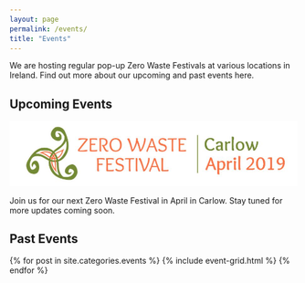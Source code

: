 ```yaml
---
layout: page
permalink: /events/
title: "Events"
---
```


We are hosting regular pop-up Zero Waste Festivals at various locations in Ireland. Find out more about our upcoming and past events here.

## Upcoming Events

[<picture> <source media="(min-width: 650px)" srcset="/images/events/2019-02-festival/carlow-zero-waste-festival-logo-wide.jpg"> <img src="/images/events/2019-02-festival/carlow-zero-waste-festival-logo-long.jpg" alt="Zero Waste Festival Carlow 2019" style="width:auto;"> </picture>](/2019-02-festival)

Join us for our next Zero Waste Festival in April in Carlow. Stay tuned for more updates coming soon.


## Past Events
 
<!--
### Zero Waste Week 2018

Recap coming soon.
 
### Zero Waste "Make It Last" Festival 2018

[<picture> <source media="(min-width: 650px)" srcset="/images/events/2018-06-festival/2018-06-zero-waste-summer-festival-logo-wide.jpg"> <img src="/images/events/2018-06-festival/2018-06-zero-waste-summer-festival-logo-short.jpg" alt="Zero Waste Summer Festival 2018" style="width:auto;"> </picture>](/2018-06-festival)

Thanks to everyone who made this Zero Waste Festival a success. Find a recap, pictures, videos, and all information about the festival [here]({{ site.baseurl}}/2018-06-festival).
 
 
### Zero Waste "Spring Clean" Festival 2018

[![Spring Clean Festival 2018](/images/events/2018-02-festival/spring-clean-festival-logo-850x315.png "pring Clean Festival 2018")]({{ site.baseurl}}/2018-02-festival)<br>

The 2018 Zero Waste Spring Clean Festival took place on February 25 at the ABC Drumcondra, Dublin.

Find pictures, videos, and all information about the festival [here]({{ site.baseurl}}/2018-02-festival).


### Zero Waste Christmas Festival (December 9, 2017)

Recap coming soon.


### Zero Waste Week (September 4 - 10, 2017)

Recap coming soon.


### Zero Waste Festival (June 25, 2017)

Recap coming soon.
-->

<div class="tiles">
{% for post in site.categories.events %}
	{% include event-grid.html %}
{% endfor %}
</div>

